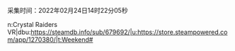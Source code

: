 采集时间：2022年02月24日14时22分05秒

n:Crystal Raiders VR|dbu:https://steamdb.info/sub/679692/|u:https://store.steampowered.com/app/1270380/|t:Weekend#
